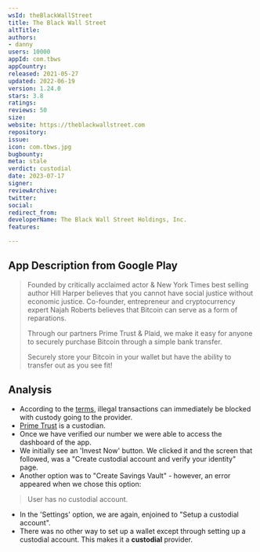 ```yaml
---
wsId: theBlackWallStreet
title: The Black Wall Street
altTitle: 
authors:
- danny
users: 10000
appId: com.tbws
appCountry: 
released: 2021-05-27
updated: 2022-06-19
version: 1.24.0
stars: 3.8
ratings: 
reviews: 50
size: 
website: https://theblackwallstreet.com
repository: 
issue: 
icon: com.tbws.jpg
bugbounty: 
meta: stale
verdict: custodial
date: 2023-07-17
signer: 
reviewArchive: 
twitter: 
social: 
redirect_from: 
developerName: The Black Wall Street Holdings, Inc.
features: 

---
```


## App Description from Google Play

> Founded by critically acclaimed actor & New York Times best selling author Hill Harper believes that you cannot have social justice without economic justice. Co-founder, entrepreneur and cryptocurrency expert Najah Roberts believes that Bitcoin can serve as a form of reparations.
>
> Through our partners Prime Trust & Plaid, we make it easy for anyone to securely purchase Bitcoin through a simple bank transfer.
>
> Securely store your Bitcoin in your wallet but have the ability to transfer out as you see fit!

## Analysis

- According to the [terms](https://theblackwallstreet.com/faq/terms-of-service/), illegal transactions can immediately be blocked with custody going to the provider.
- [Prime Trust](https://www.primetrust.com/use-cases/custodians) is a custodian.
- Once we have verified our number we were able to access the dashboard of the app.
- We initially see an 'Invest Now' button. We clicked it and the screen that followed, was a "Create custodial account and verify your identity" page.
- Another option was to "Create Savings Vault" - however, an error appeared when we chose this option:

> User has no custodial account.

- In the 'Settings' option, we are again, enjoined to "Setup a custodial account".
- There was no other way to set up a wallet except through setting up a custodial account. This makes it a **custodial** provider.
